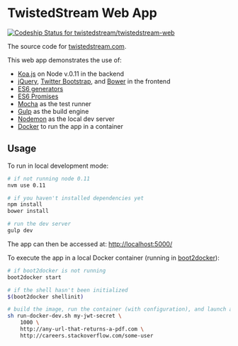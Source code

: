 # TwistedStream Web App

[ ![Codeship Status for twistedstream/twistedstream-web](https://codeship.com/projects/09130800-8429-0132-1ca0-4a95a2d7e957/status?branch=master)](https://codeship.com/projects/58330)

The source code for [twistedstream.com](http://www.twistedstream.com).

This web app demonstrates the use of:

* [Koa.js](http://koajs.com/) on Node v.0.11 in the backend
* [jQuery](http://jquery.com/), [Twitter Bootstrap](https://github.com/twbs/bootstrap), and [Bower](http://bower.io/) in the frontend
* [ES6 generators](https://developer.mozilla.org/en-US/docs/Web/JavaScript/Reference/Statements/function*)
* [ES6 Promises](https://developer.mozilla.org/en-US/docs/Web/JavaScript/Reference/Global_Objects/Promise)
* [Mocha](http://mochajs.org/) as the test runner
* [Gulp](http://gulpjs.com/) as the build engine
* [Nodemon](https://github.com/remy/nodemon) as the local dev server
* [Docker](https://www.docker.com/) to run the app in a container

## Usage

To run in local development mode:

```bash
# if not running node 0.11
nvm use 0.11

# if you haven't installed dependencies yet
npm install
bower install

# run the dev server
gulp dev
```

The app can then be accessed at: [http://localhost:5000/](http://localhost:5000/)

To execute the app in a local Docker container (running in [boot2docker](http://boot2docker.io/)):

```bash
# if boot2docker is not running
boot2docker start

# if the shell hasn't been initialized
$(boot2docker shellinit)

# build the image, run the container (with configuration), and launch a browser
sh run-docker-dev.sh my-jwt-secret \
    1000 \
    http://any-url-that-returns-a-pdf.com \
    http://careers.stackoverflow.com/some-user
```
